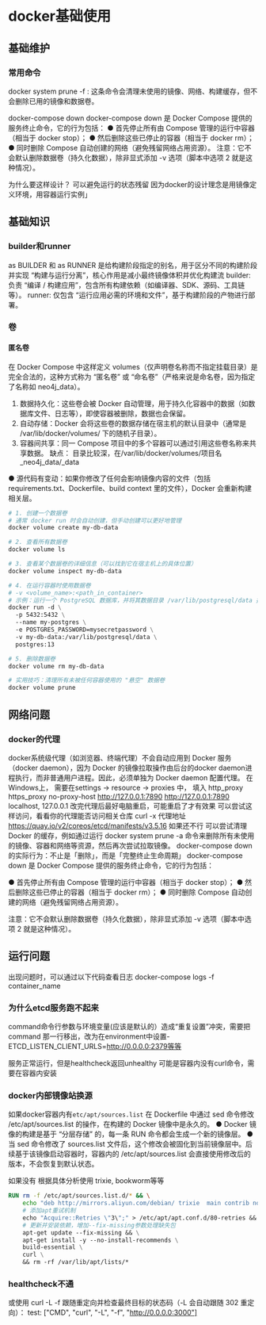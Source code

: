 # docker基础使用
## 基础维护
### 常用命令
docker system prune -f : 这条命令会清理未使用的镜像、网络、构建缓存，但不会删除已用的镜像和数据卷。

docker-compose down
docker-compose down 是 Docker Compose 提供的服务终止命令，它的行为包括：
● 首先停止所有由 Compose 管理的运行中容器（相当于 docker stop）；
● 然后删除这些已停止的容器（相当于 docker rm）；
● 同时删除 Compose 自动创建的网络（避免残留网络占用资源）。
注意：它不会默认删除数据卷（持久化数据），除非显式添加 -v 选项（脚本中选项 2 就是这种情况）。

为什么要这样设计？
可以避免运行的状态残留
因为docker的设计理念是用镜像定义环境，用容器运行实例」

## 基础知识
### builder和runner
as BUILDER 和 as RUNNER 是给构建阶段指定的别名，用于区分不同的构建阶段并实现 “构建与运行分离”，核心作用是减小最终镜像体积并优化构建流
builder: 负责 “编译 / 构建应用”，包含所有构建依赖（如编译器、SDK、源码、工具链等）。
runner: 仅包含 “运行应用必需的环境和文件”，基于构建阶段的产物进行部署。

### 卷
#### 匿名卷
在 Docker Compose 中这样定义 volumes（仅声明卷名称而不指定挂载目录）是完全合法的，这种方式称为 “匿名卷” 或 “命名卷”（严格来说是命名卷，因为指定了名称如 neo4j_data）。

1. 数据持久化：这些卷会被 Docker 自动管理，用于持久化容器中的数据（如数据库文件、日志等），即使容器被删除，数据也会保留。
2. 自动存储：Docker 会将这些卷的数据存储在宿主机的默认目录中（通常是 /var/lib/docker/volumes/ 下的随机子目录）。
3. 容器间共享：同一 Compose 项目中的多个容器可以通过引用这些卷名称来共享数据。
缺点： 目录比较深，在/var/lib/docker/volumes/项目名_neo4j_data/_data



● 源代码有变动：如果你修改了任何会影响镜像内容的文件（包括 requirements.txt、Dockerfile、build context 里的文件），Docker 会重新构建相关层。
```dockerfile
# 1. 创建一个数据卷
# 通常 docker run 时会自动创建，但手动创建可以更好地管理
docker volume create my-db-data

# 2. 查看所有数据卷
docker volume ls

# 3. 查看某个数据卷的详细信息（可以找到它在宿主机上的具体位置）
docker volume inspect my-db-data

# 4. 在运行容器时使用数据卷
# -v <volume_name>:<path_in_container>
# 示例：运行一个 PostgreSQL 数据库，并将其数据目录 /var/lib/postgresql/data 挂载到我们创建的 my-db-data 数据卷上
docker run -d \
  -p 5432:5432 \
  --name my-postgres \
  -e POSTGRES_PASSWORD=mysecretpassword \
  -v my-db-data:/var/lib/postgresql/data \
  postgres:13

# 5. 删除数据卷
docker volume rm my-db-data

# 实用技巧：清理所有未被任何容器使用的 "悬空" 数据卷
docker volume prune
```
## 网络问题
### docker的代理
docker系统级代理（如浏览器、终端代理）不会自动应用到 Docker 服务（docker daemon），因为 Docker 的镜像拉取操作由后台的docker daemon进程执行，而非普通用户进程。因此，必须单独为 Docker daemon 配置代理。
在Windows上， 需要在settings -> resource -> proxies 中， 填入
http_proxy
https_proxy
no-proxy-host	http://127.0.0.1:7890
http://127.0.0.1:7890
localhost, 127.0.0.1
改完代理后最好电脑重启，可能重启了才有效果
可以尝试这样访问，看看你的代理能否访问相关仓库
curl -x 代理地址  https://quay.io/v2/coreos/etcd/manifests/v3.5.16
如果还不行
	可以尝试清理 Docker 的缓存，例如通过运行 docker system prune -a 命令来删除所有未使用的镜像、容器和网络等资源，然后再次尝试拉取镜像。
docker-compose down 的实际行为：不止是「删除」，而是「完整终止生命周期」
docker-compose down 是 Docker Compose 提供的服务终止命令，它的行为包括：



● 首先停止所有由 Compose 管理的运行中容器（相当于 docker stop）；
● 然后删除这些已停止的容器（相当于 docker rm）；
● 同时删除 Compose 自动创建的网络（避免残留网络占用资源）。



注意：它不会默认删除数据卷（持久化数据），除非显式添加 -v 选项（脚本中选项 2 就是这种情况）。




## 运行问题
出现问题时，可以通过以下代码查看日志
docker-compose logs -f container_name

### 为什么etcd服务跑不起来
command命令行参数与环境变量(应该是默认的）造成“重复设置”冲突，需要把command 那一行移出，改为在environment中设置- ETCD_LISTEN_CLIENT_URLS=http://0.0.0.0:2379等等

服务正常运行，但是healthcheck返回unhealthy
可能是容器内没有curl命令，需要在容器内安装


### docker内部镜像站换源
如果docker容器内有`etc/apt/sources.list`
在 Dockerfile 中通过 sed 命令修改 /etc/apt/sources.list 的操作，在构建的 Docker 镜像中是永久的。
● Docker 镜像的构建是基于 “分层存储” 的，每一条 RUN 命令都会生成一个新的镜像层。
● 当 sed 命令修改了 sources.list 文件后，这个修改会被固化到当前镜像层中。后续基于该镜像启动容器时，容器内的 /etc/apt/sources.list 会直接使用修改后的版本，不会恢复到默认状态。

如果没有
根据具体分析使用 trixie, bookworm等等
```dockerfile
RUN rm -f /etc/apt/sources.list.d/* && \
    echo "deb http://mirrors.aliyun.com/debian/ trixie  main contrib non-free non-free-firmware" > /etc/apt/sources.list && \
    # 添加apt重试机制
    echo "Acquire::Retries \"3\";" > /etc/apt/apt.conf.d/80-retries && \
    # 更新并安装依赖，增加--fix-missing参数处理缺失包
    apt-get update --fix-missing && \
    apt-get install -y --no-install-recommends \
    build-essential \
    curl \
    && rm -rf /var/lib/apt/lists/*
```

### healthcheck不通

或使用 curl -L -f 跟随重定向并检查最终目标的状态码（-L 会自动跟随 302 重定向）：
test: ["CMD", "curl", "-L", "-f", "http://0.0.0.0:3000"]
